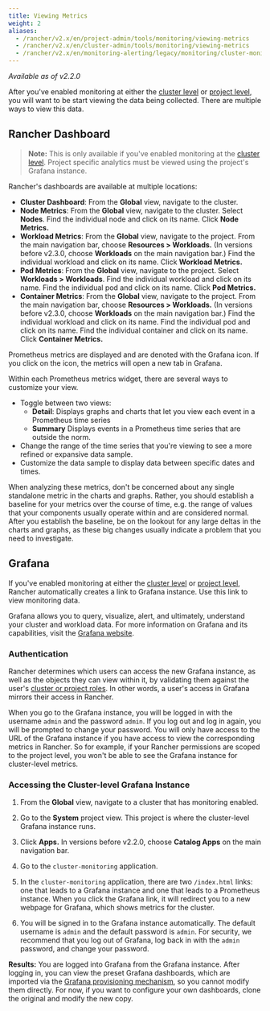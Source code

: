 ```yaml
---
title: Viewing Metrics
weight: 2
aliases:
  - /rancher/v2.x/en/project-admin/tools/monitoring/viewing-metrics
  - /rancher/v2.x/en/cluster-admin/tools/monitoring/viewing-metrics
  - /rancher/v2.x/en/monitoring-alerting/legacy/monitoring/cluster-monitoring/viewing-metrics
---
```


_Available as of v2.2.0_

After you've enabled monitoring at either the [cluster level]({{<baseurl>}}/rancher/v2.x/en/monitoring-alerting/legacy/monitoring/cluster-monitoring/) or [project level]({{<baseurl>}}/rancher/v2.x/en/project-admin/tools/monitoring/), you will want to be start viewing the data being collected. There are multiple ways to view this data.

## Rancher Dashboard

>**Note:** This is only available if you've enabled monitoring at the [cluster level]({{<baseurl>}}/rancher/v2.x/en/monitoring-alerting/legacy/monitoring/cluster-monitoring/). Project specific analytics must be viewed using the project's Grafana instance.

Rancher's dashboards are available at multiple locations:

- **Cluster Dashboard**: From the **Global** view, navigate to the cluster.
- **Node Metrics**: From the **Global** view, navigate to the cluster. Select **Nodes**. Find the individual node and click on its name. Click **Node Metrics.**
- **Workload Metrics**: From the **Global** view, navigate to the project. From the main navigation bar, choose **Resources > Workloads.** (In versions before v2.3.0, choose **Workloads** on the main navigation bar.) Find the individual workload and click on its name. Click **Workload Metrics.**
- **Pod Metrics**: From the **Global** view, navigate to the project. Select **Workloads > Workloads**. Find the individual workload and click on its name. Find the individual pod and click on its name. Click **Pod Metrics.**
- **Container Metrics**: From the **Global** view, navigate to the project. From the main navigation bar, choose **Resources > Workloads.** (In versions before v2.3.0, choose **Workloads** on the main navigation bar.) Find the individual workload and click on its name. Find the individual pod and click on its name. Find the individual container and click on its name. Click **Container Metrics.**

Prometheus metrics are displayed and are denoted with the Grafana icon. If you click on the icon, the metrics will open a new tab in Grafana.

Within each Prometheus metrics widget, there are several ways to customize your view.

- Toggle between two views:
  - **Detail**: Displays graphs and charts that let you view each event in a Prometheus time series
  - **Summary** Displays events in a Prometheus time series that are outside the norm.
- Change the range of the time series that you're viewing to see a more refined or expansive data sample.
- Customize the data sample to display data between specific dates and times.

When analyzing these metrics, don't be concerned about any single standalone metric in the charts and graphs. Rather, you should establish a baseline for your metrics over the course of time, e.g. the range of values that your components usually operate within and are considered normal. After you establish the baseline, be on the lookout for any large deltas in the charts and graphs, as these big changes usually indicate a problem that you need to investigate.

## Grafana

If you've enabled monitoring at either the [cluster level]({{<baseurl>}}/rancher/v2.x/en/monitoring-alerting/legacy/monitoring/cluster-monitoring/) or [project level]({{<baseurl>}}/rancher/v2.x/en/project-admin/tools/monitoring/), Rancher automatically creates a link to Grafana instance. Use this link to view monitoring data.

Grafana allows you to query, visualize, alert, and ultimately, understand your cluster and workload data. For more information on Grafana and its capabilities, visit the [Grafana website](https://grafana.com/grafana).

### Authentication

Rancher determines which users can access the new Grafana instance, as well as the objects they can view within it, by validating them against the user's [cluster or project roles]({{<baseurl>}}/rancher/v2.x/en/admin-settings/rbac/cluster-project-roles/). In other words, a user's access in Grafana mirrors their access in Rancher.

When you go to the Grafana instance, you will be logged in with the username `admin` and the password `admin`. If you log out and log in again, you will be prompted to change your password. You will only have access to the URL of the Grafana instance if you have access to view the corresponding metrics in Rancher. So for example, if your Rancher permissions are scoped to the project level, you won't be able to see the Grafana instance for cluster-level metrics.

### Accessing the Cluster-level Grafana Instance

1. From the **Global** view, navigate to a cluster that has monitoring enabled.

1. Go to the **System** project view. This project is where the cluster-level Grafana instance runs.

1. Click **Apps.** In versions before v2.2.0, choose **Catalog Apps** on the main navigation bar.

1. Go to the `cluster-monitoring` application.

1. In the `cluster-monitoring` application, there are two `/index.html` links: one that leads to a Grafana instance and one that leads to a Prometheus instance. When you click the Grafana link, it will redirect you to a new webpage for Grafana, which shows metrics for the cluster.

1. You will be signed in to the Grafana instance automatically. The default username is `admin` and the default password is `admin`. For security, we recommend that you log out of Grafana, log back in with the `admin` password, and change your password.

**Results:** You are logged into Grafana from the Grafana instance. After logging in, you can view the preset Grafana dashboards, which are imported via the [Grafana provisioning mechanism](http://docs.grafana.org/administration/provisioning/#dashboards), so you cannot modify them directly. For now, if you want to configure your own dashboards, clone the original and modify the new copy.
